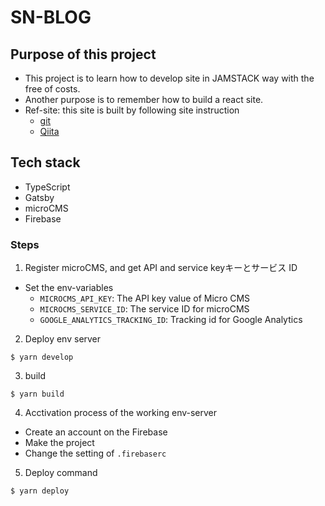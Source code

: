 # SN-BLOG

## Purpose of this project
- This project is to learn how to develop site in JAMSTACK way with the free of costs.
- Another purpose is to remember how to build a react site.
- Ref-site: this site is built by following site instruction
    - [git](https://github.com/tsuchinoko0402/old_website/blob/main/README.md?plain=1)
    - [Qiita](https://qiita.com/tsuchinoko0402/items/e47b2e05c47773130b11)

## Tech stack
- TypeScript
- Gatsby
- microCMS
- Firebase

### Steps
1. Register microCMS, and get API and service keyキーとサービス ID
- Set the env-variables
    - `MICROCMS_API_KEY`: The API key value of Micro CMS
    - `MICROCMS_SERVICE_ID`: The service ID for microCMS
    - `GOOGLE_ANALYTICS_TRACKING_ID`: Tracking id for Google Analytics
2. Deploy env server
```shell
$ yarn develop
```

3. build
```shell
$ yarn build
```

4. Acctivation process of the working env-server
- Create an account on the Firebase
- Make the project
- Change the setting of `.firebaserc` 

5. Deploy command
```shell
$ yarn deploy
```